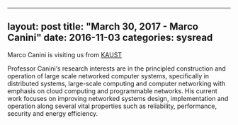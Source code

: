 
---
layout: post
title: "March 30, 2017 - Marco Canini"
date: 2016-11-03
categories: sysread
---

Marco Canini is visiting us from <a href="https://www.kaust.edu.sa/en/study/faculty/marcocanini">KAUST</a>

Professor Canini‘s research interests are in the principled construction and operation of large scale networked computer systems, specifically in distributed systems, large-scale computing and computer networking with emphasis on cloud computing and programmable networks. His current work focuses on improving networked systems design, implementation and operation along several vital properties such as reliability, performance, security and energy efficiency.
